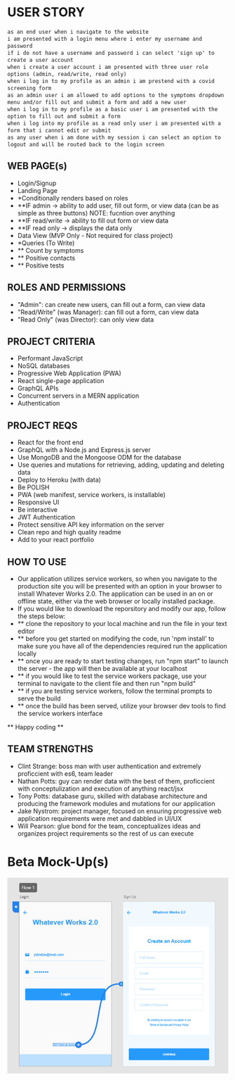 # USER STORY

```
as an end user when i navigate to the website
i am presented with a login menu where i enter my username and password
if i do not have a username and password i can select 'sign up' to create a user account
when i create a user account i am presented with three user role options (admin, read/write, read only)
when i log in to my profile as an admin i am prestend with a covid screening form
as an admin user i am allowed to add options to the symptoms dropdown menu and/or fill out and submit a form and add a new user
when i log in to my profile as a basic user i am presented with the option to fill out and submit a form
when i log into my profile as a read only user i am presented with a form that i cannot edit or submit
as any user when i am done with my session i can select an option to logout and will be routed back to the login screen
```

## WEB PAGE(s)

- Login/Signup
- Landing Page
- \*Conditionally renders based on roles
- \*\*IF admin -> ability to add user, fill out form, or view data (can be as simple as three buttons) NOTE: fucntion over anything
- \*\*IF read/write -> ability to fill out form or view data
- \*\*IF read only -> displays the data only
- Data View (MVP Only - Not required for class project)
- \*Queries (To Write)
- \*\* Count by symptoms
- \*\* Positive contacts
- \*\* Positive tests

## ROLES AND PERMISSIONS

- "Admin": can create new users, can fill out a form, can view data
- "Read/Write" (was Manager): can fill out a form, can view data
- "Read Only" (was Director): can only view data

## PROJECT CRITERIA

- Performant JavaScript
- NoSQL databases
- Progressive Web Application (PWA)
- React single-page application
- GraphQL APIs
- Concurrent servers in a MERN application
- Authentication

## PROJECT REQS

- React for the front end
- GraphQL with a Node.js and Express.js server
- Use MongoDB and the Mongoose ODM for the database
- Use queries and mutations for retrieving, adding, updating and deleting data
- Deploy to Heroku (with data)
- Be POLISH
- PWA (web manifest, service workers, is installable)
- Responsive UI
- Be interactive
- JWT Authentication
- Protect sensitive API key information on the server
- Clean repo and high quality readme
- Add to your react portfolio

## HOW TO USE

- Our application utilizes service workers, so when you navigate to the production site you will be presented with an option in your browser to install Whatever Works 2.0. The application can be used in an on or offline state, either via the web browser or locally installed package.
- If you would like to download the reporsitory and modify our app, follow the steps below:
- \*\* clone the repository to your local machine and run the file in your text editor
- \*\* before you get started on modifying the code, run 'npm install' to make sure you have all of the dependencies required run the application locally
- \*\* once you are ready to start testing changes, run "npm start" to launch the server - the app will then be available at your localhost
- \*\* if you would like to test the service workers package, use your terminal to navigate to the client file and then run "npm build"
- \*\* if you are testing service workers, follow the terminal prompts to serve the build
- \*\* once the build has been served, utilize your browser dev tools to find the service workers interface

** Happy coding **

## TEAM STRENGTHS

- Clint Strange: boss man with user authentication and extremely proficcient with es6, team leader
- Nathan Potts: guy can render data with the best of them, proficcient with conceptulization and execution of anything react/jsx
- Tony Potts: database guru, skilled with database architecture and producing the framework modules and mutations for our application
- Jake Nystrom: project manager, focused on ensuring progressive web application requirements were met and dabbled in UI/UX
- Will Pearson: glue bond for the team, conceptualizes ideas and organizes project requirements so the rest of us can execute

# Beta Mock-Up(s)

![Beta Login Image](./src/assets/images/beta-login.png)
